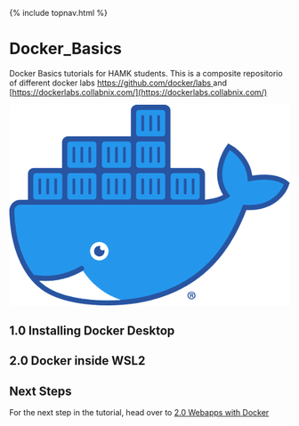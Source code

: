 {% include topnav.html %}


# Docker_Basics
Docker Basics tutorials for HAMK students. This is a composite repositorio of different docker labs [https://github.com/docker/labs ](https://github.com/docker/labs) and [https://dockerlabs.collabnix.com/](https://dockerlabs.collabnix.com/)


![Moby](assets/Moby-logo.webp "Docker")



## 1.0 Installing Docker Desktop





## 2.0 Docker inside WSL2



## Next Steps
For the next step in the tutorial, head over to [2.0 Webapps with Docker](./webapps.md)







